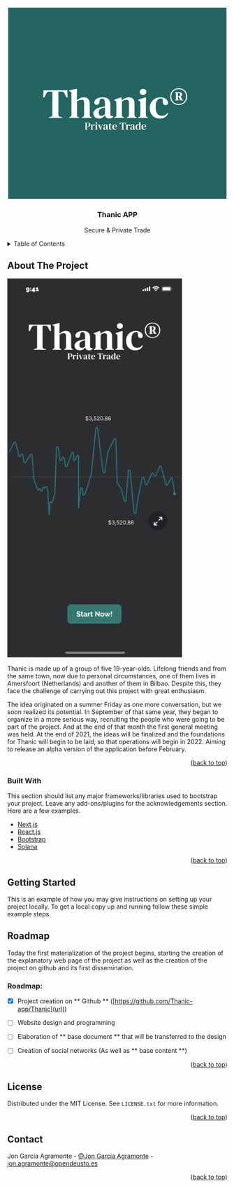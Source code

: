 <div id="top"></div>

<!-- PROJECT LOGO -->
<br />
<div align="center">
  <a href="https://github.com/Thanic-app/Thanic/">
    <img src="images/logo1.png" alt="Logo" width="500">
  </a>

  <h3 align="center">Thanic APP</h3>

  <p align="center">
    Secure & Private Trade
  </p>
</div>



<!-- TABLE OF CONTENTS -->
<details>
  <summary>Table of Contents</summary>
  <ol>
    <li>
      <a href="#about-the-project">About The Project</a>
      <ul>
        <li><a href="#built-with">Built With</a></li>
      </ul>
    </li>
    <li>
      <a href="#getting-started">Getting Started</a>
      <ul>
        <li><a href="#prerequisites">Prerequisites</a></li>
        <li><a href="#installation">Installation</a></li>
      </ul>
    </li>
    <li><a href="#usage">Usage</a></li>
    <li><a href="#roadmap">Roadmap</a></li>
    <li><a href="#contributing">Contributing</a></li>
    <li><a href="#license">License</a></li>
    <li><a href="#contact">Contact</a></li>
    <li><a href="#acknowledgments">Acknowledgments</a></li>
  </ol>
</details>



<!-- ABOUT THE PROJECT -->
## About The Project

<a href="https://github.com/Thanic-app/Thanic/">
    <img src="images/Started.png" alt="Logo" width="400">
  </a>

Thanic is made up of a group of five 19-year-olds. Lifelong friends and from the same town, now due to personal circumstances, one of them lives in Amersfoort (Netherlands) and another of them in Bilbao. Despite this, they face the challenge of carrying out this project with great enthusiasm.

The idea originated on a summer Friday as one more conversation, but we soon realized its potential. In September of that same year, they began to organize in a more serious way, recruiting the people who were going to be part of the project. And at the end of that month the first general meeting was held. At the end of 2021, the ideas will be finalized and the foundations for Thanic will begin to be laid, so that operations will begin in 2022. Aiming to release an alpha version of the application before February.


<p align="right">(<a href="#top">back to top</a>)</p>



### Built With

This section should list any major frameworks/libraries used to bootstrap your project. Leave any add-ons/plugins for the acknowledgements section. Here are a few examples.

* [Next.js](https://nextjs.org/)
* [React.js](https://reactjs.org/)
* [Bootstrap](https://getbootstrap.com)
* [Solana](https://solana.com/)

<p align="right">(<a href="#top">back to top</a>)</p>



<!-- GETTING STARTED -->
## Getting Started

This is an example of how you may give instructions on setting up your project locally.
To get a local copy up and running follow these simple example steps.



<!-- ROADMAP -->
## Roadmap

Today the first materialization of the project begins, starting the creation of the explanatory web page of the project as well as the creation of the project on github and its first dissemination. 
### Roadmap:

- [x] Project creation on ** Github ** ([https://github.com/Thanic-app/Thanic](url))
- [ ] Website design and programming
- [ ] Elaboration of ** base document ** that will be transferred to the design
- [ ] Creation of social networks (As well as ** base content **)


<p align="right">(<a href="#top">back to top</a>)</p>


<!-- LICENSE -->
## License

Distributed under the MIT License. See `LICENSE.txt` for more information.

<p align="right">(<a href="#top">back to top</a>)</p>



<!-- CONTACT -->
## Contact

Jon García Agramonte - [@Jon García Agramonte](https://www.instagram.com/jontafalla_/) - jon.agramonte@opendeusto.es


<p align="right">(<a href="#top">back to top</a>)</p>



